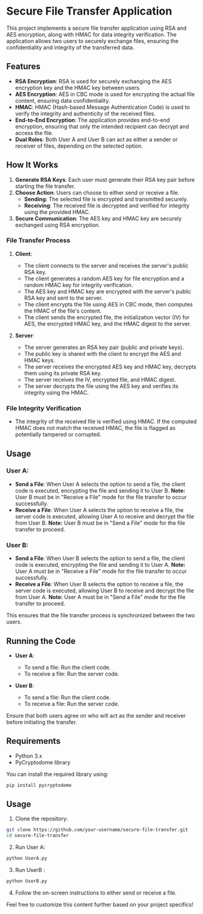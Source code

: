 # Secure File Transfer Application

This project implements a secure file transfer application using RSA and AES encryption, along with HMAC for data integrity verification. The application allows two users to securely exchange files, ensuring the confidentiality and integrity of the transferred data.

## Features

- **RSA Encryption**: RSA is used for securely exchanging the AES encryption key and the HMAC key between users.
- **AES Encryption**: AES in CBC mode is used for encrypting the actual file content, ensuring data confidentiality.
- **HMAC**: HMAC (Hash-based Message Authentication Code) is used to verify the integrity and authenticity of the received files.
- **End-to-End Encryption**: The application provides end-to-end encryption, ensuring that only the intended recipient can decrypt and access the file.
- **Dual Roles**: Both User A and User B can act as either a sender or receiver of files, depending on the selected option.

## How It Works

1. **Generate RSA Keys**: Each user must generate their RSA key pair before starting the file transfer.
2. **Choose Action**: Users can choose to either send or receive a file.
   - **Sending**: The selected file is encrypted and transmitted securely.
   - **Receiving**: The received file is decrypted and verified for integrity using the provided HMAC.
3. **Secure Communication**: The AES key and HMAC key are securely exchanged using RSA encryption.

### File Transfer Process

1. **Client**:
   - The client connects to the server and receives the server's public RSA key.
   - The client generates a random AES key for file encryption and a random HMAC key for integrity verification.
   - The AES key and HMAC key are encrypted with the server's public RSA key and sent to the server.
   - The client encrypts the file using AES in CBC mode, then computes the HMAC of the file's content.
   - The client sends the encrypted file, the initialization vector (IV) for AES, the encrypted HMAC key, and the HMAC digest to the server.

2. **Server**:
   - The server generates an RSA key pair (public and private keys).
   - The public key is shared with the client to encrypt the AES and HMAC keys.
   - The server receives the encrypted AES key and HMAC key, decrypts them using its private RSA key.
   - The server receives the IV, encrypted file, and HMAC digest.
   - The server decrypts the file using the AES key and verifies its integrity using the HMAC.

### File Integrity Verification

- The integrity of the received file is verified using HMAC. If the computed HMAC does not match the received HMAC, the file is flagged as potentially tampered or corrupted.

## Usage

### User A:
- **Send a File**: When User A selects the option to send a file, the client code is executed, encrypting the file and sending it to User B. **Note:** User B must be in "Receive a File" mode for the file transfer to occur successfully.
- **Receive a File**: When User A selects the option to receive a file, the server code is executed, allowing User A to receive and decrypt the file from User B. **Note:** User B must be in "Send a File" mode for the file transfer to proceed.

### User B:
- **Send a File**: When User B selects the option to send a file, the client code is executed, encrypting the file and sending it to User A. **Note:** User A must be in "Receive a File" mode for the file transfer to occur successfully.
- **Receive a File**: When User B selects the option to receive a file, the server code is executed, allowing User B to receive and decrypt the file from User A. **Note:** User A must be in "Send a File" mode for the file transfer to proceed.

This ensures that the file transfer process is synchronized between the two users.

## Running the Code

- **User A**: 
  - To send a file: Run the client code.
  - To receive a file: Run the server code.
  
- **User B**: 
  - To send a file: Run the client code.
  - To receive a file: Run the server code.

Ensure that both users agree on who will act as the sender and receiver before initiating the transfer.


## Requirements

- Python 3.x
- PyCryptodome library

You can install the required library using:

```bash
pip install pycryptodome
```

## Usage

1. Clone the repository:

```bash
git clone https://github.com/your-username/secure-file-transfer.git
cd secure-file-transfer
```

2. Run User A:

```bash
python UserA.py
```

3. Run UserB :

```bash
python UserB.py
```

4. Follow the on-screen instructions to either send or receive a file.

Feel free to customize this content further based on your project specifics!
